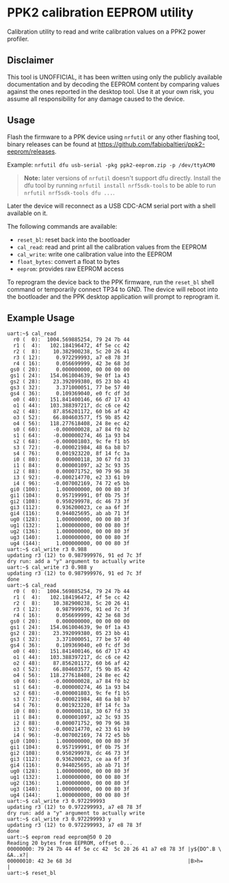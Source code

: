 # PPK2 calibration EEPROM utility

Calibration utility to read and write calibration values on a PPK2 power
profiler.

## Disclaimer

This tool is UNOFFICIAL, it has been written using only the publicly available
documentation and by decoding the EEPROM content by comparing values against
the ones reported in the desktop tool. Use it at your own risk, you assume all
responsibility for any damage caused to the device.

## Usage

Flash the firmware to a PPK device using `nrfutil` or any other flashing tool,
binary releases can be found at
https://github.com/fabiobaltieri/ppk2-eeprom/releases.

Example: `nrfutil dfu usb-serial -pkg ppk2-eeprom.zip -p /dev/ttyACM0`

> **Note:** later versions of `nrfutil` doesn't support dfu directly. Install the dfu tool by running 
`nrfutil install nrf5sdk-tools` to be able to run `nrfutil nrf5sdk-tools dfu ...`.

Later the device will reconnect as a USB CDC-ACM serial port with a shell available on it.

The following commands are available:

- `reset_bl`: reset back into the bootloader
- `cal_read`: read and print all the calibration values from the EEPROM
- `cal_write`: write one calibration value into the EEPROM
- `float_bytes`: convert a float to bytes
- `eeprom`: provides raw EEPROM access

To reprogram the device back to the PPK firmware, run the `reset_bl` shell
command or temporarily connect TP34 to GND. The device will reboot into the
bootloader and the PPK desktop application will prompt to reprogram it.

## Example Usage

```console
uart:~$ cal_read 
  r0 (  0):  1004.569885254, 79 24 7b 44
  r1 (  4):   102.184196472, 4f 5e cc 42
  r2 (  8):    10.382900238, 5c 20 26 41
  r3 ( 12):     0.972299993, a7 e8 78 3f
  r4 ( 16):     0.056699999, 42 3e 68 3d
 gs0 ( 20):     0.000000000, 00 00 00 00
 gs1 ( 24):   154.061004639, 9e 0f 1a 43
 gs2 ( 28):    23.392099380, 05 23 bb 41
 gs3 ( 32):     3.371000051, 77 be 57 40
 gs4 ( 36):     0.109369040, e0 fc df 3d
  o0 ( 40):   151.841400146, 66 d7 17 43
  o1 ( 44):   103.388397217, dc c6 ce 42
  o2 ( 48):    87.856201172, 60 b6 af 42
  o3 ( 52):    66.804603577, f5 9b 85 42
  o4 ( 56):   118.277618408, 24 8e ec 42
  s0 ( 60):    -0.000000028, a7 84 f0 b2
  s1 ( 64):    -0.000000274, 46 1a 93 b4
  s2 ( 68):    -0.000001803, 9c fe f1 b5
  s3 ( 72):    -0.000021984, 48 6a b8 b7
  s4 ( 76):     0.001923220, 8f 14 fc 3a
  i0 ( 80):     0.000000118, 30 67 fd 33
  i1 ( 84):     0.000001097, a2 3c 93 35
  i2 ( 88):     0.000071752, 90 79 96 38
  i3 ( 92):    -0.000214770, e2 33 61 b9
  i4 ( 96):    -0.007002169, 74 72 e5 bb
 gi0 (100):     1.000000000, 00 00 80 3f
 gi1 (104):     0.957199991, 0f 0b 75 3f
 gi2 (108):     0.950299978, dc 46 73 3f
 gi3 (112):     0.936200023, ce aa 6f 3f
 gi4 (116):     0.944025695, ab ab 71 3f
 ug0 (128):     1.000000000, 00 00 80 3f
 ug1 (132):     1.000000000, 00 00 80 3f
 ug2 (136):     1.000000000, 00 00 80 3f
 ug3 (140):     1.000000000, 00 00 80 3f
 ug4 (144):     1.000000000, 00 00 80 3f
uart:~$ cal_write r3 0.988
updating r3 (12) to 0.987999976, 91 ed 7c 3f
dry run: add a "y" argument to actually write
uart:~$ cal_write r3 0.988 y
updating r3 (12) to 0.987999976, 91 ed 7c 3f
done
uart:~$ cal_read
  r0 (  0):  1004.569885254, 79 24 7b 44
  r1 (  4):   102.184196472, 4f 5e cc 42
  r2 (  8):    10.382900238, 5c 20 26 41
  r3 ( 12):     0.987999976, 91 ed 7c 3f
  r4 ( 16):     0.056699999, 42 3e 68 3d
 gs0 ( 20):     0.000000000, 00 00 00 00
 gs1 ( 24):   154.061004639, 9e 0f 1a 43
 gs2 ( 28):    23.392099380, 05 23 bb 41
 gs3 ( 32):     3.371000051, 77 be 57 40
 gs4 ( 36):     0.109369040, e0 fc df 3d
  o0 ( 40):   151.841400146, 66 d7 17 43
  o1 ( 44):   103.388397217, dc c6 ce 42
  o2 ( 48):    87.856201172, 60 b6 af 42
  o3 ( 52):    66.804603577, f5 9b 85 42
  o4 ( 56):   118.277618408, 24 8e ec 42
  s0 ( 60):    -0.000000028, a7 84 f0 b2
  s1 ( 64):    -0.000000274, 46 1a 93 b4
  s2 ( 68):    -0.000001803, 9c fe f1 b5
  s3 ( 72):    -0.000021984, 48 6a b8 b7
  s4 ( 76):     0.001923220, 8f 14 fc 3a
  i0 ( 80):     0.000000118, 30 67 fd 33
  i1 ( 84):     0.000001097, a2 3c 93 35
  i2 ( 88):     0.000071752, 90 79 96 38
  i3 ( 92):    -0.000214770, e2 33 61 b9
  i4 ( 96):    -0.007002169, 74 72 e5 bb
 gi0 (100):     1.000000000, 00 00 80 3f
 gi1 (104):     0.957199991, 0f 0b 75 3f
 gi2 (108):     0.950299978, dc 46 73 3f
 gi3 (112):     0.936200023, ce aa 6f 3f
 gi4 (116):     0.944025695, ab ab 71 3f
 ug0 (128):     1.000000000, 00 00 80 3f
 ug1 (132):     1.000000000, 00 00 80 3f
 ug2 (136):     1.000000000, 00 00 80 3f
 ug3 (140):     1.000000000, 00 00 80 3f
 ug4 (144):     1.000000000, 00 00 80 3f
uart:~$ cal_write r3 0.972299993
updating r3 (12) to 0.972299993, a7 e8 78 3f
dry run: add a "y" argument to actually write
uart:~$ cal_write r3 0.972299993 y
updating r3 (12) to 0.972299993, a7 e8 78 3f
done
uart:~$ eeprom read eeprom@50 0 20
Reading 20 bytes from EEPROM, offset 0...
00000000: 79 24 7b 44 4f 5e cc 42  5c 20 26 41 a7 e8 78 3f |y${DO^.B \ &A..x?|
00000010: 42 3e 68 3d                                      |B>h=             |
uart:~$ reset_bl 
```
